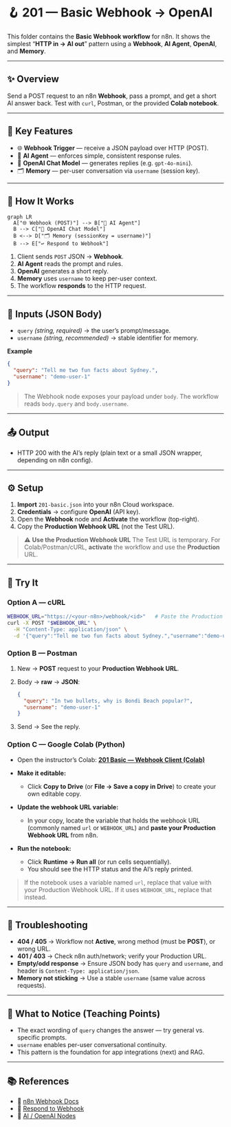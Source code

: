 # 🪝 201 — Basic Webhook → OpenAI

This folder contains the **Basic Webhook workflow** for n8n.
It shows the simplest “**HTTP in → AI out**” pattern using a **Webhook**, **AI Agent**, **OpenAI**, and **Memory**.

---

## ✨ Overview

Send a POST request to an n8n **Webhook**, pass a prompt, and get a short AI answer back.
Test with `curl`, Postman, or the provided **Colab notebook**.

---

## 🚀 Key Features

- 🌐 **Webhook Trigger** — receive a JSON payload over HTTP (POST).
- 🧠 **AI Agent** — enforces simple, consistent response rules.
- 🤖 **OpenAI Chat Model** — generates replies (e.g. `gpt-4o-mini`).
- 🗂️ **Memory** — per-user conversation via `username` (session key).

---

## 🔄 How It Works

```mermaid
graph LR
  A["🌐 Webhook (POST)"] --> B["🧠 AI Agent"]
  B --> C["🤖 OpenAI Chat Model"]
  B <--> D["🗂️ Memory (sessionKey = username)"]
  B --> E["↩️ Respond to Webhook"]
```

1. Client sends `POST` JSON → **Webhook**.
2. **AI Agent** reads the prompt and rules.
3. **OpenAI** generates a short reply.
4. **Memory** uses `username` to keep per-user context.
5. The workflow **responds** to the HTTP request.

---

## 🛂 Inputs (JSON Body)

- `query` _(string, required)_ → the user’s prompt/message.
- `username` _(string, recommended)_ → stable identifier for memory.

**Example**

```json
{
  "query": "Tell me two fun facts about Sydney.",
  "username": "demo-user-1"
}
```

> The Webhook node exposes your payload under `body`. The workflow reads `body.query` and `body.username`.

---

## 📤 Output

- HTTP 200 with the AI’s reply (plain text or a small JSON wrapper, depending on n8n config).

---

## ⚙️ Setup

1. **Import** `201-basic.json` into your n8n Cloud workspace.
2. **Credentials** → configure **OpenAI** (API key).
3. Open the **Webhook** node and **Activate** the workflow (top-right).
4. Copy the **Production Webhook URL** (not the Test URL).

> ⚠️ **Use the Production Webhook URL**
> The Test URL is temporary. For Colab/Postman/cURL, **activate** the workflow and use the **Production** URL.

---

## 🧪 Try It

### Option A — cURL

```bash
WEBHOOK_URL="https://<your-n8n>/webhook/<id>"   # Paste the Production URL
curl -X POST "$WEBHOOK_URL" \
  -H "Content-Type: application/json" \
  -d '{"query":"Tell me two fun facts about Sydney.","username":"demo-user-1"}'
```

### Option B — Postman

1. New → **POST** request to your **Production Webhook URL**.
2. Body → **raw** → **JSON**:

   ```json
   {
     "query": "In two bullets, why is Bondi Beach popular?",
     "username": "demo-user-1"
   }
   ```

3. Send → See the reply.

### Option C — **Google Colab (Python)**

- Open the instructor’s Colab:
  **[201 Basic — Webhook Client (Colab)](https://colab.research.google.com/drive/1o66IjJDEQZ404gs5MNiItm2WqxcU2bzx?usp=sharing)**
- **Make it editable:**

  - Click **Copy to Drive** (or **File → Save a copy in Drive**) to create your own editable copy.

- **Update the webhook URL variable:**

  - In your copy, locate the variable that holds the webhook URL (commonly named `url` or `WEBHOOK_URL`) and **paste your Production Webhook URL** from n8n.

- **Run the notebook:**

  - Click **Runtime → Run all** (or run cells sequentially).
  - You should see the HTTP status and the AI’s reply printed.

> If the notebook uses a variable named `url`, replace that value with your Production Webhook URL. If it uses `WEBHOOK_URL`, replace that instead.

---

## 🧰 Troubleshooting

- **404 / 405** → Workflow not **Active**, wrong method (must be **POST**), or wrong URL.
- **401 / 403** → Check n8n auth/network; verify your Production URL.
- **Empty/odd response** → Ensure JSON body has `query` and `username`, and header is `Content-Type: application/json`.
- **Memory not sticking** → Use a stable `username` (same value across requests).

---

## 🧠 What to Notice (Teaching Points)

- The exact wording of `query` changes the answer — try general vs. specific prompts.
- `username` enables per-user conversational continuity.
- This pattern is the foundation for app integrations (next) and RAG.

---

## 📚 References

- 📖 [n8n Webhook Docs](https://docs.n8n.io/integrations/builtin/core-nodes/n8n-nodes-base.webhook/)
- 📖 [Respond to Webhook](https://docs.n8n.io/integrations/builtin/core-nodes/n8n-nodes-base.respondtowebhook/)
- 📖 [AI / OpenAI Nodes](https://docs.n8n.io/advanced-ai/intro-tutorial/#what-you-will-need/)
